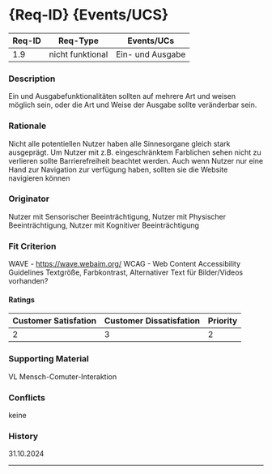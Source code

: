 # {Req-ID} {Events/UCS}

| Req-ID | Req-Type         | Events/UCs       |
|--------|------------------|------------------|
| 1.9    |nicht funktional  |Ein- und Ausgabe  |

### Description
Ein und Ausgabefunktionalitäten sollten auf mehrere Art und weisen möglich sein, oder die Art und Weise der Ausgabe sollte veränderbar sein.

### Rationale
Nicht alle potentiellen Nutzer haben alle Sinnesorgane gleich stark ausgeprägt. Um Nutzer mit z.B. eingeschränktem Farblichen sehen nicht zu verlieren sollte Barrierefreiheit beachtet werden. Auch wenn Nutzer nur eine Hand zur Navigation zur verfügung haben, sollten sie die Website navigieren können

### Originator
Nutzer mit Sensorischer Beeinträchtigung, Nutzer mit Physischer Beeinträchtigung, Nutzer mit Kognitiver Beeinträchtigung

### Fit Criterion
WAVE - https://wave.webaim.org/
WCAG - Web Content Accessibility Guidelines
Textgröße, Farbkontrast, Alternativer Text für Bilder/Videos vorhanden?


#### Ratings
| Customer Satisfation | Customer Dissatisfation | Priority |
|----------------------|-------------------------|----------|
| 2                    | 3                       | 2        |

### Supporting Material
VL Mensch-Comuter-Interaktion

### Conflicts
keine

### History
31.10.2024

---
